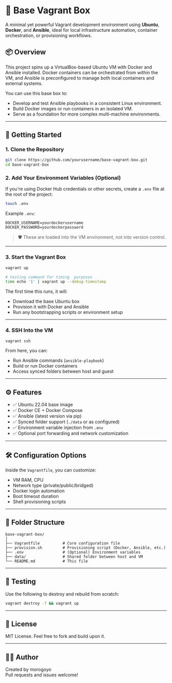 # 🧱 Base Vagrant Box

A minimal yet powerful Vagrant development environment using **Ubuntu**, **Docker**, and **Ansible**, ideal for local infrastructure automation, container orchestration, or provisioning workflows.

## 📦 Overview

This project spins up a VirtualBox-based Ubuntu VM with Docker and Ansible installed. Docker containers can be orchestrated from within the VM, and Ansible is preconfigured to manage both local containers and external systems.

You can use this base box to:

- Develop and test Ansible playbooks in a consistent Linux environment.
- Build Docker images or run containers in an isolated VM.
- Serve as a foundation for more complex multi-machine environments.

---

## 🚀 Getting Started

### 1. Clone the Repository

```bash
git clone https://github.com/yourusername/base-vagrant-box.git
cd base-vagrant-box
```

### 2. Add Your Environment Variables (Optional)

If you're using Docker Hub credentials or other secrets, create a `.env` file at the root of the project:

```bash
touch .env
```

Example `.env`:

```env
DOCKER_USERNAME=yourdockerusername
DOCKER_PASSWORD=yourdockerpassword
```

> 🛡️ These are loaded into the VM environment, not into version control.

---

### 3. Start the Vagrant Box

```bash
vagrant up
```

```bash
# testing command for timing  purposes
time echo '1' | vagrant up --debug-timestamp
```

The first time this runs, it will:

- Download the base Ubuntu box
- Provision it with Docker and Ansible
- Run any bootstrapping scripts or environment setup

---

### 4. SSH Into the VM

```bash
vagrant ssh
```

From here, you can:

- Run Ansible commands (`ansible-playbook`)
- Build or run Docker containers
- Access synced folders between host and guest

---

## ⚙️ Features

- ✅ Ubuntu 22.04 base image
- ✅ Docker CE + Docker Compose
- ✅ Ansible (latest version via pip)
- ✅ Synced folder support (`./data` or as configured)
- ✅ Environment variable injection from `.env`
- ✅ Optional port forwarding and network customization

---

## 🛠️ Configuration Options

Inside the `Vagrantfile`, you can customize:

- VM RAM, CPU
- Network type (private/public/bridged)
- Docker login automation
- Boot timeout duration
- Shell provisioning scripts

---

## 📁 Folder Structure

```
base-vagrant-box/
│
├── Vagrantfile          # Core configuration file
├── provision.sh         # Provisioning script (Docker, Ansible, etc.)
├── .env                 # (Optional) Environment variables
├── data/                # Shared folder between host and VM
└── README.md            # This file
```

---

## 🧪 Testing

Use the following to destroy and rebuild from scratch:

```bash
vagrant destroy -f && vagrant up
```

---

## 📝 License

MIT License. Feel free to fork and build upon it.

---

## 👨‍💻 Author

Created by morogoyo  
Pull requests and issues welcome!

